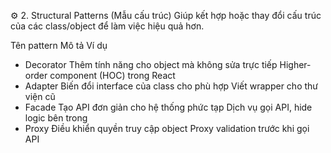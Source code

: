 ⚙️ 2. Structural Patterns (Mẫu cấu trúc)
Giúp kết hợp hoặc thay đổi cấu trúc của các class/object để làm việc hiệu quả hơn.

Tên pattern Mô tả Ví dụ

- Decorator Thêm tính năng cho object mà không sửa trực tiếp Higher-order component (HOC) trong React
- Adapter Biến đổi interface của class cho phù hợp Viết wrapper cho thư viện cũ
- Facade Tạo API đơn giản cho hệ thống phức tạp Dịch vụ gọi API, hide logic bên trong
- Proxy Điều khiển quyền truy cập object Proxy validation trước khi gọi API
